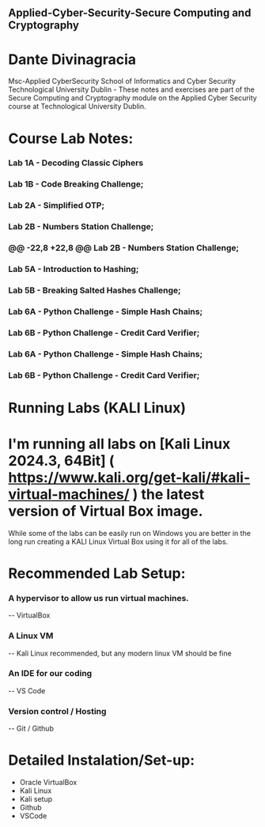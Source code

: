 ## Applied-Cyber-Security-Secure Computing and Cryptography

# Dante Divinagracia
Msc-Applied CyberSecurity
School of Informatics and Cyber Security
Technological University Dublin -
These notes and exercises are part of the Secure Computing and Cryptography module on the Applied Cyber Security course at Technological University Dublin.

# Course Lab Notes:
### Lab 1A - Decoding Classic Ciphers                                                      
### Lab 1B - Code Breaking Challenge;
### Lab 2A - Simplified OTP;
### Lab 2B - Numbers Station Challenge;

### @@ -22,8 +22,8 @@ Lab 2B - Numbers Station Challenge;
### Lab 5A - Introduction to Hashing;
### Lab 5B - Breaking Salted Hashes Challenge;

### Lab 6A - Python Challenge - Simple Hash Chains;
### Lab 6B - Python Challenge - Credit Card Verifier;
### Lab 6A - Python Challenge - Simple Hash Chains;
### Lab 6B - Python Challenge - Credit Card Verifier;

# Running Labs (KALI Linux) #
# I'm running all labs on  [Kali Linux 2024.3, 64Bit] ( https://www.kali.org/get-kali/#kali-virtual-machines/ ) the latest version of Virtual Box image. 
 While some of the labs can be easily run on Windows you are better in the long run creating a KALI Linux Virtual Box using it for all of the labs.

# Recommended Lab Setup:
### A hypervisor to allow us run virtual machines.
-- VirtualBox
### A Linux VM
-- Kali Linux recommended, but any modern linux VM should be fine
### An IDE for our coding
-- VS Code
### Version control / Hosting
-- Git / Github

# Detailed Instalation/Set-up:
- Oracle VirtualBox
- Kali Linux
- Kali setup
- Github
- VSCode
